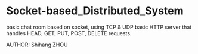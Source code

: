 # Socket-based_Distributed_System
basic chat room based on socket, using TCP &amp; UDP
basic HTTP server that handles HEAD, GET, PUT, POST, DELETE requests.

AUTHOR: Shihang ZHOU
